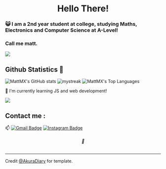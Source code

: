 <h1 align="center">Hello There!</h1>

### :smiley_cat: I am a 2nd year student at college, studying Maths, Electronics and Computer Science at A-Level!

### Call me matt.

<a href="https://www.youtube.com/watch?v=dQw4w9WgXcQ"><img src="https://user-images.githubusercontent.com/73097560/115834477-dbab4500-a447-11eb-908a-139a6edaec5c.gif"></a>

## Github Statistics 🚀
![MattMX's GitHub stats](https://github-readme-stats.vercel.app/api?username=Matt-MX&show_icons=true&theme=tokyonight)
<img src="https://github-readme-streak-stats.herokuapp.com/?user=Matt-MX&theme=tokyonight" alt="mystreak"/>
![MattMX's Top Languages](https://github-readme-stats.vercel.app/api/top-langs/?username=Matt-MX&theme=tokyonight&layout=compact)

🌱 I'm currently learning JS and web development!

<a href="https://www.youtube.com/watch?v=dQw4w9WgXcQ"><img src="https://user-images.githubusercontent.com/73097560/115834477-dbab4500-a447-11eb-908a-139a6edaec5c.gif"></a>

## Contact me : 
📫 [![Gmail Badge](https://img.shields.io/badge/-mattmcconville@outlook.com-blue?style=flat-roundedrectangle&logo=Gmail&logoColor=white&link=mailto:mattmcconville@outlook.com)](mattmcconville@outlook.com)
[![Instagram Badge](https://img.shields.io/badge/-Instagram_-E4405F?style=flat-roundedrectangle&logo=instagram&logoColor=white&link=https://www.instagram.com/matt_mcx/)](https://www.instagram.com/matt_mcx/)


<!--<h2 align="center"><a href="https://youtu.be/frszEJb0aOo?t=4">"General Kenobi"</a></h2>-->
<h6 align="center">👾</h6>

------
Credit [@AkuraDiary](https://github.com/AkuraDiary) for template.

<!--
**AkuraDiary/AkuraDIary** is a ✨ _special_ ✨ repository because its `README.md` (this file) appears on your GitHub profile.

Here are some ideas to get you started:

- 🔭 I’m currently working on ...
- 🌱 I’m currently learning ...
- 👯 I’m looking to collaborate on ...
- 🤔 I’m looking for help with ...
- 💬 Ask me about ...
- 📫 How to reach me: ...
- 😄 Pronouns: ...
- ⚡ Fun fact: ...
-->
